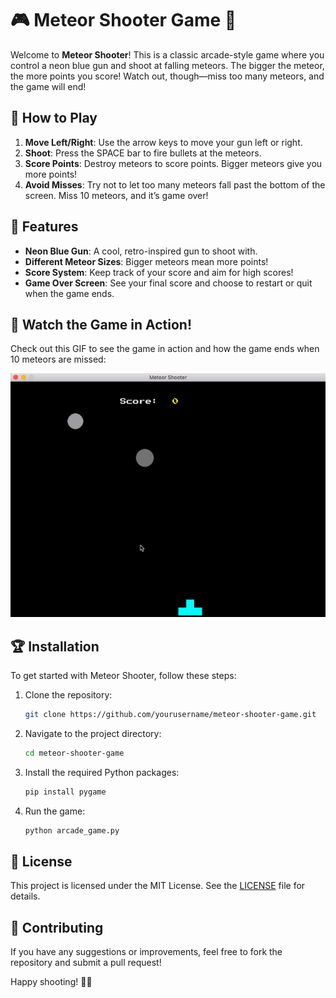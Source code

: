 # 🎮 Meteor Shooter Game 🚀

Welcome to **Meteor Shooter**! This is a classic arcade-style game where you control a neon blue gun and shoot at falling meteors. The bigger the meteor, the more points you score! Watch out, though—miss too many meteors, and the game will end!

## 🎯 How to Play

1. **Move Left/Right**: Use the arrow keys to move your gun left or right.
2. **Shoot**: Press the SPACE bar to fire bullets at the meteors.
3. **Score Points**: Destroy meteors to score points. Bigger meteors give you more points!
4. **Avoid Misses**: Try not to let too many meteors fall past the bottom of the screen. Miss 10 meteors, and it’s game over!

## 🌟 Features

- **Neon Blue Gun**: A cool, retro-inspired gun to shoot with.
- **Different Meteor Sizes**: Bigger meteors mean more points!
- **Score System**: Keep track of your score and aim for high scores!
- **Game Over Screen**: See your final score and choose to restart or quit when the game ends.

## 📸 Watch the Game in Action!

Check out this GIF to see the game in action and how the game ends when 10 meteors are missed:

![Meteor Shooter Gameplay](media/meteor-gameplay.gif)

## 🏆 Installation

To get started with Meteor Shooter, follow these steps:

1. Clone the repository:
   ```bash
   git clone https://github.com/yourusername/meteor-shooter-game.git
   ```

2. Navigate to the project directory:
   ```bash
   cd meteor-shooter-game
   ```

3. Install the required Python packages:
   ```bash
   pip install pygame
   ```

4. Run the game:
   ```bash
   python arcade_game.py
   ```

## 📝 License

This project is licensed under the MIT License. See the [LICENSE](LICENSE) file for details.

## 👋 Contributing

If you have any suggestions or improvements, feel free to fork the repository and submit a pull request!

Happy shooting! 🚀💥
